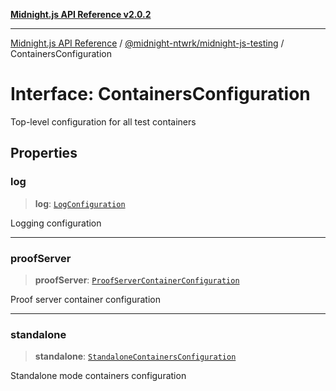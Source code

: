 [**Midnight.js API Reference v2.0.2**](../../../README.md)

***

[Midnight.js API Reference](../../../packages.md) / [@midnight-ntwrk/midnight-js-testing](../README.md) / ContainersConfiguration

# Interface: ContainersConfiguration

Top-level configuration for all test containers

## Properties

### log

> **log**: [`LogConfiguration`](LogConfiguration.md)

Logging configuration

***

### proofServer

> **proofServer**: [`ProofServerContainerConfiguration`](ProofServerContainerConfiguration.md)

Proof server container configuration

***

### standalone

> **standalone**: [`StandaloneContainersConfiguration`](StandaloneContainersConfiguration.md)

Standalone mode containers configuration
